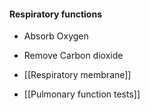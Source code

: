 #### Respiratory functions
- Absorb Oxygen
- Remove Carbon dioxide

- [[Respiratory membrane]] 
- [[Pulmonary function tests]]
